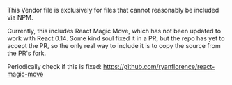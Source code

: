 This Vendor file is exclusively for files that cannot reasonably be included via NPM.

Currently, this includes React Magic Move, which has not been updated to work with React 0.14. Some kind soul fixed it in a PR, but the repo has yet to accept the PR, so the only real way to include it is to copy the source from the PR's fork.

Periodically check if this is fixed: https://github.com/ryanflorence/react-magic-move

